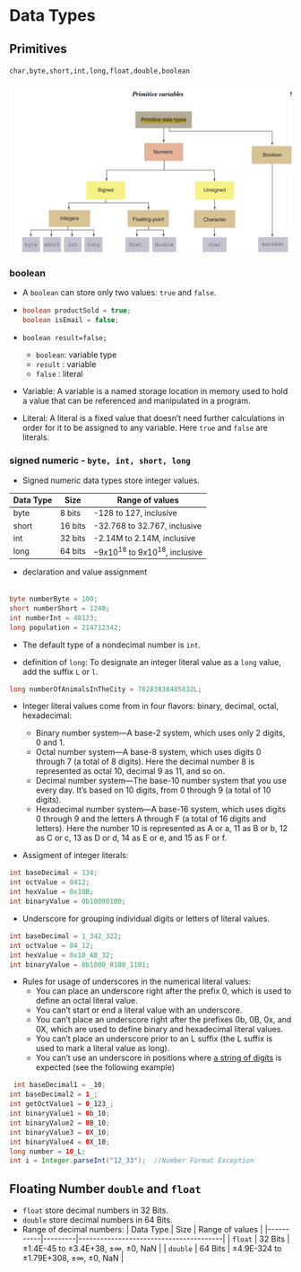 # Data Types

## Primitives

`char,byte,short,int,long,float,double,boolean`

![primitive-data-types.png](primitive-data-types.png)

### boolean

- A `boolean` can store only two values: `true` and `false`.
- ```java
  boolean productSold = true;
  boolean isEmail = false;
  ```

- `boolean result=false;`

    - `boolean`: variable type
    - `result` : variable
    - `false` : literal

- Variable: A variable is a named storage location in memory used to hold a value that can be referenced and manipulated
  in a program.
- Literal: A literal is a fixed value that doesn’t need further calculations in order for it to be assigned to any
  variable. Here `true` and `false` are literals.

### signed numeric - `byte, int, short, long`

- Signed numeric data types store integer values.

| Data Type | Size    | Range of values                        |
|-----------|---------|----------------------------------------|
| byte      | 8 bits  | -128 to 127, inclusive                 |
| short     | 16 bits | -32.768 to 32.767, inclusive           |
| int       | 32 bits | -2.14M to 2.14M, inclusive             |
| long      | 64 bits | $-9x10^{18}$ to $9x10^{18}$, inclusive |

- declaration and value assignment

```java

byte numberByte = 100;
short numberShort = 1240;
int numberInt = 48123;
long population = 214712342;

```

- The default type of a nondecimal number is `int`.

- definition of `long`: To designate an integer literal value as a `long` value, add the suffix `L` or `l`.

```java
long numberOfAnimalsInTheCity = 78283838485832L;
```

- Integer literal values come from in four flavors: binary, decimal, octal, hexadecimal:

    - Binary number system—A base-2 system, which uses only 2 digits, 0 and 1.
    - Octal number system—A base-8 system, which uses digits 0 through 7 (a total of 8
      digits). Here the decimal number 8 is represented as octal 10, decimal 9 as 11,
      and so on.
    - Decimal number system—The base-10 number system that you use every day. It’s
      based on 10 digits, from 0 through 9 (a total of 10 digits).
    - Hexadecimal number system—A base-16 system, which uses digits 0 through 9 and
      the letters A through F (a total of 16 digits and letters). Here the number 10 is
      represented as A or a, 11 as B or b, 12 as C or c, 13 as D or d, 14 as E or e, and 15
      as F or f.

- Assigment of integer literals:

```java
int baseDecimal = 134;
int octValue = 0412;
int hexValue = 0x10B;
int binaryValue = 0b10000100;

```

- Underscore for grouping individual digits or letters of literal values.

```java
int baseDecimal = 1_342_322;
int octValue = 04_12;
int hexValue = 0x10_AB_32;
int binaryValue = 0b1000_0100_1101;

```

- Rules for usage of underscores in the numerical literal values:
    - You can place an underscore right after the prefix 0, which is used to define an
      octal literal value.
    - You can’t start or end a literal value with an underscore.
    - You can’t place an underscore right after the prefixes 0b, 0B, 0x, and 0X, which
      are used to define binary and hexadecimal literal values.
    - You can’t place an underscore prior to an L suffix (the L suffix is used to mark a
      literal value as long).
    - You can’t use an underscore in positions where <u>a string of digits</u> is expected
      (see the following example)

```java
 int baseDecimal1 = _10;
int baseDecimal2 = 1_;
int getOctValue1 = 0_123_;
int binaryValue1 = 0b_10;
int binaryValue2 = 0B_10;
int binaryValue3 = 0X_10;
int binaryValue4 = 0X_10;
long number = 10_L;
int i = Integer.parseInt("12_33");  //Number Format Exception
```

## Floating Number `double` and `float`

- `float` store decimal numbers in 32 Bits.
- `double` store decimal numbers in 64 Bits.
- Range of decimal numbers:
  | Data Type | Size | Range of values |
  |-----------|---------|----------------------------------------|
  | `float`   | 32 Bits | ±1.4E-45 to ±3.4E+38, ±∞, ±0, NaN |
  | `double`  | 64 Bits | ±4.9E-324 to ±1.79E+308, ±∞, ±0, NaN |
